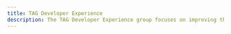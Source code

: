 ```yaml
---
title: TAG Developer Experience
description: The TAG Developer Experience group focuses on improving the developer experience
---
```

